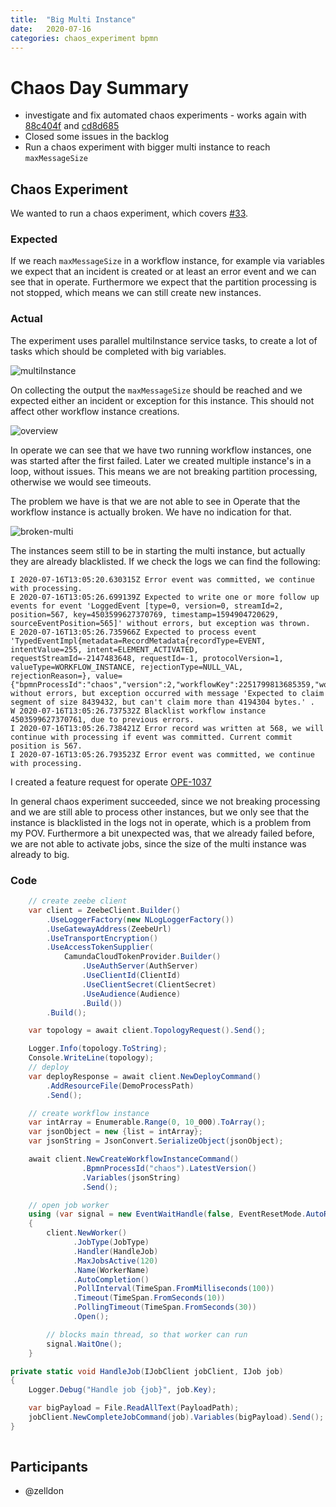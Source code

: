 ```yaml
---
title:  "Big Multi Instance"
date:   2020-07-16
categories: chaos_experiment bpmn
---
```


# Chaos Day Summary

 * investigate and fix automated chaos experiments - works again with [88c404f](https://github.com/zeebe-io/zeebe-chaos/commit/88c404f97514d4a7a511ce9751085acdd1720cd9) and [cd8d685](https://github.com/zeebe-io/zeebe-chaos/commit/cd8d685b83eaa1ac9050ad3d16868389e1c0c36d)
 * Closed some issues in the backlog
 * Run a chaos experiment with bigger multi instance to reach `maxMessageSize`

## Chaos Experiment

 We wanted to run a chaos experiment, which covers [#33](https://github.com/zeebe-io/zeebe-chaos/issues/33).

### Expected

 If we reach `maxMessageSize` in a workflow instance, for example via variables we expect that an incident is created or at least an error event and we can see that in operate. Furthermore we expect that the partition processing is not stopped, which means we can still create new instances.

### Actual

 The experiment uses parallel multiInstance service tasks, to create a lot of tasks which should be completed with big variables.

 ![multiInstance](multiInstance.png)

 On collecting the output the `maxMessageSize` should be reached and we expected either an incident or exception for this instance. This should not affect other workflow instance creations.

 ![overview](overview.png)

 In operate we can see that we have two running workflow instances, one was started after the first failed. Later we created multiple instance's in a loop, without issues. This means we are not breaking partition processing, otherwise we would see timeouts.
 
 The problem we have is that we are not able to see in Operate that the workflow instance is actually broken. We have no indication for that.

 ![broken-multi](broken-multi.png)

 The instances seem still to be in starting the multi instance, but actually they are already blacklisted. If we check the logs we can find the following:

```
I 2020-07-16T13:05:20.630315Z Error event was committed, we continue with processing. 
E 2020-07-16T13:05:26.699139Z Expected to write one or more follow up events for event 'LoggedEvent [type=0, version=0, streamId=2, position=567, key=4503599627370769, timestamp=1594904720629, sourceEventPosition=565]' without errors, but exception was thrown. 
E 2020-07-16T13:05:26.735966Z Expected to process event 'TypedEventImpl{metadata=RecordMetadata{recordType=EVENT, intentValue=255, intent=ELEMENT_ACTIVATED, requestStreamId=-2147483648, requestId=-1, protocolVersion=1, valueType=WORKFLOW_INSTANCE, rejectionType=NULL_VAL, rejectionReason=}, value={"bpmnProcessId":"chaos","version":2,"workflowKey":2251799813685359,"workflowInstanceKey":4503599627370761,"elementId":"chaosTask","flowScopeKey":4503599627370769,"bpmnElementType":"SERVICE_TASK","parentWorkflowInstanceKey":-1,"parentElementInstanceKey":-1}}' without errors, but exception occurred with message 'Expected to claim segment of size 8439432, but can't claim more than 4194304 bytes.' . 
W 2020-07-16T13:05:26.737532Z Blacklist workflow instance 4503599627370761, due to previous errors. 
I 2020-07-16T13:05:26.738421Z Error record was written at 568, we will continue with processing if event was committed. Current commit position is 567. 
I 2020-07-16T13:05:26.793523Z Error event was committed, we continue with processing.

```

I created a feature request for operate [OPE-1037](https://jira.camunda.com/browse/OPE-1037)

In general chaos experiment succeeded, since we not breaking processing and we are still able to process other instances, but we only see that the instance is blacklisted in the logs not in operate, which is a problem from my POV. Furthermore a bit unexpected was, that we already failed before, we are not able to activate jobs, since the size of the multi instance was already to big.

### Code

```csharp
    // create zeebe client
    var client = ZeebeClient.Builder()
        .UseLoggerFactory(new NLogLoggerFactory())
        .UseGatewayAddress(ZeebeUrl)
        .UseTransportEncryption()
        .UseAccessTokenSupplier(
            CamundaCloudTokenProvider.Builder()
                .UseAuthServer(AuthServer)
                .UseClientId(ClientId)
                .UseClientSecret(ClientSecret)
                .UseAudience(Audience)
                .Build())
        .Build();

    var topology = await client.TopologyRequest().Send();

    Logger.Info(topology.ToString);
    Console.WriteLine(topology);
    // deploy
    var deployResponse = await client.NewDeployCommand()
        .AddResourceFile(DemoProcessPath)
        .Send();

    // create workflow instance
    var intArray = Enumerable.Range(0, 10_000).ToArray();
    var jsonObject = new {list = intArray};
    var jsonString = JsonConvert.SerializeObject(jsonObject);

    await client.NewCreateWorkflowInstanceCommand()
                .BpmnProcessId("chaos").LatestVersion()
                .Variables(jsonString)
                .Send();

    // open job worker
    using (var signal = new EventWaitHandle(false, EventResetMode.AutoReset))
    {
        client.NewWorker()
              .JobType(JobType)
              .Handler(HandleJob)
              .MaxJobsActive(120)
              .Name(WorkerName)
              .AutoCompletion()
              .PollInterval(TimeSpan.FromMilliseconds(100))
              .Timeout(TimeSpan.FromSeconds(10))
              .PollingTimeout(TimeSpan.FromSeconds(30))
              .Open();

        // blocks main thread, so that worker can run
        signal.WaitOne();
    }

private static void HandleJob(IJobClient jobClient, IJob job)
{
    Logger.Debug("Handle job {job}", job.Key);

    var bigPayload = File.ReadAllText(PayloadPath);
    jobClient.NewCompleteJobCommand(job).Variables(bigPayload).Send();
}
  
```

## Participants

 * @zelldon
